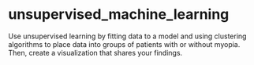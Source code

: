# unsupervised_machine_learning
Use unsupervised learning by fitting data to a model and using clustering algorithms to place data into groups of patients with or without myopia. Then, create a visualization that shares your findings.
